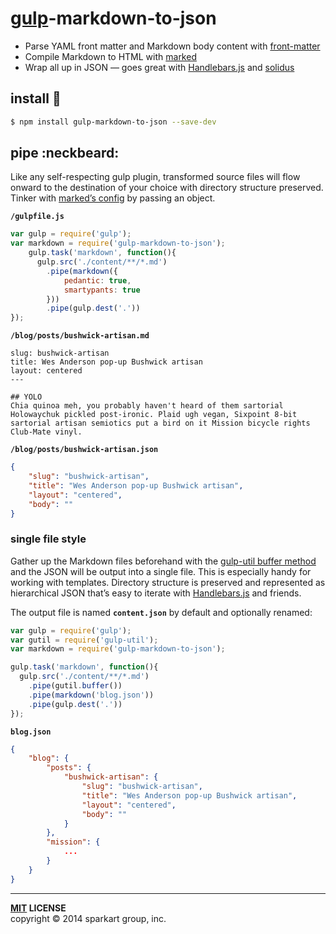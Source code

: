 # [gulp](http://gulpjs.com)-markdown-to-json

 - Parse YAML front matter and Markdown body content with [front-matter][front-matter]
 - Compile Markdown to HTML with [marked][marked]
 - Wrap all up in JSON — goes great with [Handlebars.js][handlebars] and [solidus][solidus]


install :traffic_light:
-------

```bash
$ npm install gulp-markdown-to-json --save-dev
```

pipe :neckbeard:
----

Like any self-respecting gulp plugin, transformed source files will flow onward to the destination of your choice with directory structure preserved. Tinker with [marked’s config][marked-config] by passing an object.

**`/gulpfile.js`**

```javascript
var gulp = require('gulp');
var markdown = require('gulp-markdown-to-json');
    gulp.task('markdown', function(){
      gulp.src('./content/**/*.md')
        .pipe(markdown({
            pedantic: true,
            smartypants: true
        }))
        .pipe(gulp.dest('.'))
});
```

**`/blog/posts/bushwick-artisan.md`**

    slug: bushwick-artisan
    title: Wes Anderson pop-up Bushwick artisan
    layout: centered
    ---

    ## YOLO
    Chia quinoa meh, you probably haven't heard of them sartorial Holowaychuk pickled post-ironic. Plaid ugh vegan, Sixpoint 8-bit sartorial artisan semiotics put a bird on it Mission bicycle rights Club-Mate vinyl.

**`/blog/posts/bushwick-artisan.json`**

```json
{
    "slug": "bushwick-artisan",
    "title": "Wes Anderson pop-up Bushwick artisan", 
    "layout": "centered",
    "body": ""
}
```


### single file style

Gather up the Markdown files beforehand with the [gulp-util buffer method][gulp-util] and the JSON will be output into a single file. This is especially handy for working with templates. Directory structure is preserved and represented as hierarchical JSON that’s easy to iterate with [Handlebars.js][handlebars-iterate] and friends.

The output file is named **`content.json`** by default and optionally renamed:

```javascript
var gulp = require('gulp');
var gutil = require('gulp-util');
var markdown = require('gulp-markdown-to-json');

gulp.task('markdown', function(){
  gulp.src('./content/**/*.md')
    .pipe(gutil.buffer())
    .pipe(markdown('blog.json'))
    .pipe(gulp.dest('.'))
});
```

**`blog.json`**

```json
{
    "blog": {
        "posts": {
            "bushwick-artisan": {
                "slug": "bushwick-artisan",
                "title": "Wes Anderson pop-up Bushwick artisan", 
                "layout": "centered",
                "body": ""
            }
        },
        "mission": {
            ...
        }
    }
}
```

----
**[MIT](LICENSE) LICENSE** <br>
copyright &copy; 2014 sparkart group, inc.


[gulp-util]: https://github.com/gulpjs/gulp-util#buffercb
[front-matter]: https://github.com/jxson/front-matter
[marked]: https://github.com/chjj/marked
[marked-config]: https://github.com/chjj/marked#options-1
[handlebars]: https://github.com/wycats/handlebars.js
[handlebars-iterate]: http://handlebarsjs.com/#iteration
[solidus]: https://github.com/solidusjs